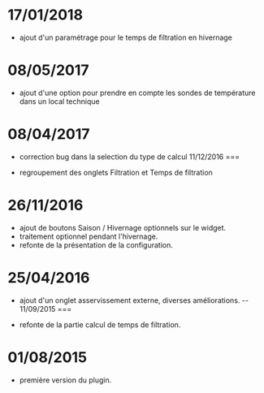 17/01/2018
===

- ajout d'un paramétrage pour le temps de filtration en hivernage

08/05/2017
===

- ajout d'une option pour prendre en compte les sondes de température dans un local technique

08/04/2017
===

- correction bug dans la selection du type de calcul
11/12/2016
===

- regroupement des onglets Filtration et Temps de filtration

26/11/2016
===

- ajout de boutons Saison / Hivernage optionnels sur le widget.
- traitement optionnel pendant l'hivernage.
- refonte de la présentation de la configuration.

25/04/2016
===

- ajout d'un onglet asservissement externe, diverses améliorations.
--
11/09/2015
===

- refonte de la partie calcul de temps de filtration.

01/08/2015
===

- première version du plugin.
